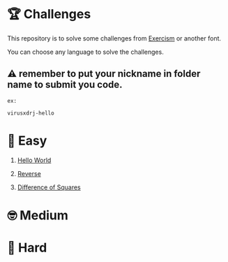 # 🏆 Challenges

This repository is to solve some challenges from [Exercism](https://exercism.org/) or another font.

You can choose any language to solve the challenges.

## ⚠️ remember to put your nickname in folder name to submit you code.

`ex:`

`virusxdrj-hello`

##

# 🍯 Easy

1. [Hello World](./hello/hello.md)

2. [Reverse](./reverse/reverse.md)

3. [Difference of Squares](./diff_squares/diff_squares.md)

# 🤓 Medium

# 🧠 Hard